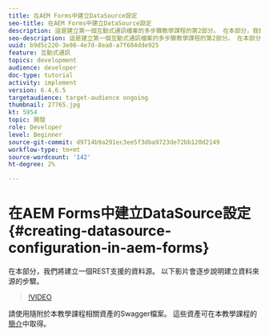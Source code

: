 ```yaml
---
title: 在AEM Forms中建立DataSource設定
seo-title: 在AEM Forms中建立DataSource設定
description: 這是建立第一個互動式通訊檔案的多步驟教學課程的第2部分。 在本部分，我們將建立一個REST支援的資料源。  以下影片會逐步說明建立資料來源的步驟。
seo-description: 這是建立第一個互動式通訊檔案的多步驟教學課程的第2部分。 在本部分，我們將建立一個REST支援的資料源。  以下影片會逐步說明建立資料來源的步驟。
uuid: b9d5c220-3e86-4e7d-8ea0-a7f604dde925
feature: 互動式通訊
topics: development
audience: developer
doc-type: tutorial
activity: implement
version: 6.4,6.5
targetaudience: target-audience ongoing
thumbnail: 27765.jpg
kt: 5954
topic: 開發
role: Developer
level: Beginner
source-git-commit: d9714b9a291ec3ee5f3dba9723de72bb120d2149
workflow-type: tm+mt
source-wordcount: '142'
ht-degree: 2%

---
```



# 在AEM Forms中建立DataSource設定{#creating-datasource-configuration-in-aem-forms}

在本部分，我們將建立一個REST支援的資料源。  以下影片會逐步說明建立資料來源的步驟。

>[!VIDEO](https://video.tv.adobe.com/v/27765/?quality=9&learn=on)

請使用隨附於本教學課程相關資產的Swagger檔案。 這些資產可在本教學課程的[簡介](introduction.md)中取得。
